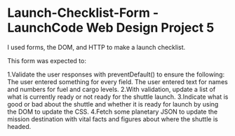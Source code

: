 # Launch-Checklist-Form - LaunchCode Web Design Project 5

I used forms, the DOM, and HTTP to make a launch checklist.

This form was expected to:

1.Validate the user responses with preventDefault() to ensure the following:
    The user entered something for every field.
    The user entered text for names and numbers for fuel and cargo levels.
2.With validation, update a list of what is currently ready or not ready for the shuttle launch.
3.Indicate what is good or bad about the shuttle and whether it is ready for launch by using the DOM to update the CSS.
4.Fetch some planetary JSON to update the mission destination with vital facts and figures about where the shuttle is headed.
